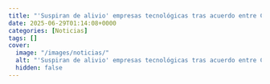 ```yaml
---
title: "'Suspiran de alivio' empresas tecnológicas tras acuerdo entre China y EU"
date: 2025-06-29T01:14:08+0000
categories: [Noticias]
tags: []
cover:
  image: "/images/noticias/"
  alt: "'Suspiran de alivio' empresas tecnológicas tras acuerdo entre China y EU"
  hidden: false
---
```



